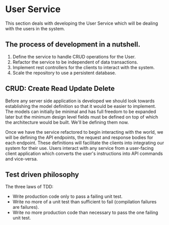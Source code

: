 # User Service

This section deals with developing the User Service which will be dealing with
  the users in the system.

## The process of development in a nutshell.

1. Define the service to handle CRUD operations for the User.
2. Refactor the service to be independent of data transactions.
3. Implement rest controllers for the clients to interact with the system.
4. Scale the repository to use a persistent database.

## CRUD: Create Read Update Delete

Before any server side application is developed we should look towards establishing the model definition so that it would be easier to implement. The models can initially be minimal and has full freedom to be expanded later but the minimum design level fields must be defined on top of which the architecture would be built. We'll be defining them now.

Once we have the service refactored to begin interacting with the world, we will be defining the API endpoints, the request and response bodies for each endpoint. These definitions will facilitate the clients into integrating our system for their use. Users interact with any service from a user-facing client application which converts the user's instructions into API commands and vice-versa.

## Test driven philosophy

The three laws of TDD:

* Write production code only to pass a failing unit test.
* Write no more of a unit test than sufficient to fail \(compilation failures are failures\).
* Write no more production code than necessary to pass the one failing unit test.



